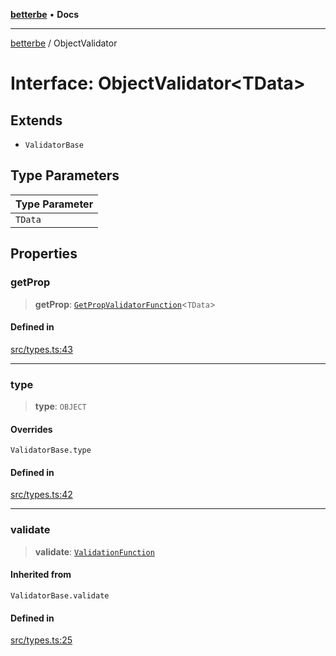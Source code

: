 [**betterbe**](../README.md) • **Docs**

---

[betterbe](../README.md) / ObjectValidator

# Interface: ObjectValidator\<TData\>

## Extends

- `ValidatorBase`

## Type Parameters

| Type Parameter |
| -------------- |
| `TData`        |

## Properties

### getProp

> **getProp**: [`GetPropValidatorFunction`](../type-aliases/GetPropValidatorFunction.md)\<`TData`\>

#### Defined in

[src/types.ts:43](https://github.com/ericvera/betterbe/blob/main/src/types.ts#L43)

---

### type

> **type**: `OBJECT`

#### Overrides

`ValidatorBase.type`

#### Defined in

[src/types.ts:42](https://github.com/ericvera/betterbe/blob/main/src/types.ts#L42)

---

### validate

> **validate**: [`ValidationFunction`](../type-aliases/ValidationFunction.md)

#### Inherited from

`ValidatorBase.validate`

#### Defined in

[src/types.ts:25](https://github.com/ericvera/betterbe/blob/main/src/types.ts#L25)
